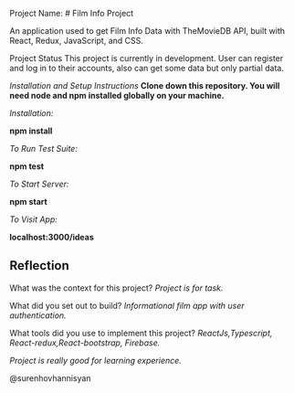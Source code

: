 Project Name: # Film Info Project

An application used to get Film Info Data with TheMovieDB API, built with React, Redux, JavaScript, and CSS.

Project Status
This project is currently in development. User can register and log in to their accounts, also can get some data but only partial data.

*Installation and Setup Instructions*
**Clone down this repository. You will need node and npm installed globally on your machine.**

*Installation:*

**npm install**

*To Run Test Suite:*

**npm test**

*To Start Server:*

**npm start**

*To Visit App:*

**localhost:3000/ideas**

## Reflection
What was the context for this project?
*Project is for task.*

What did you set out to build? 
*Informational film app with user authentication.*

What tools did you use to implement this project?
*ReactJs,Typescript, React-redux,React-bootstrap, Firebase.*

*Project is really good for learning experience.*

@surenhovhannisyan
